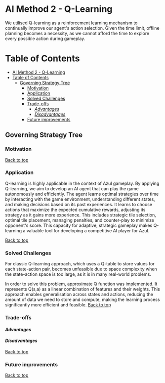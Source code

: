 # AI Method 2 - Q-Learning

We utilised Q-learning as a reinforcement learning mechanism to continually improve our agent's action selection. Given the time limit, offline planning becomes a necessity, as we cannot afford the time to explore every possible action during gameplay.


# Table of Contents
- [AI Method 2 - Q-Learning](#ai-method-2---q-learning)
- [Table of Contents](#table-of-contents)
  - [Governing Strategy Tree](#governing-strategy-tree)
    - [Motivation](#motivation)
    - [Application](#application)
    - [Solved Challenges](#solved-challenges)
    - [Trade-offs](#trade-offs)
      - [*Advantages*](#advantages)
      - [*Disadvantages*](#disadvantages)
    - [Future improvements](#future-improvements)

## Governing Strategy Tree  

### Motivation  


[Back to top](#table-of-contents)

### Application  
Q-learning is highly applicable in the context of Azul gameplay. By applying Q-learning, we aim to develop an AI agent that can play the game autonomously and efficiently. The agent learns optimal strategies over time by interacting with the game environment, understanding different states, and making decisions based on its past experiences. It learns to choose actions that maximize the expected cumulative rewards, adjusting its strategy as it gains more experience. This includes strategic tile selection, optimal tile placement, managing penalties, and counter-play to minimize opponent's score. This capacity for adaptive, strategic gameplay makes Q-learning a valuable tool for developing a competitive AI player for Azul.


[Back to top](#table-of-contents)

### Solved Challenges
For classic Q-learning approach, which uses a Q-table to store values for each state-action pair, becomes unfeasible due to space complexity when the state-action space is too large, as it is in many real-world problems. 

In order to solve this problem, approximate Q function was implemented. It represents Q(s,a) as a linear combination of features and their weights. This approach enables generalisation across states and actions, reducing the amount of data we need to store and compute, making the learning process significantly more efficient and feasible.
[Back to top](#table-of-contents)


### Trade-offs  
#### *Advantages*  


#### *Disadvantages*

[Back to top](#table-of-contents)

### Future improvements  

[Back to top](#table-of-contents)
